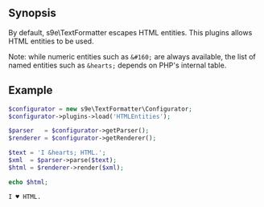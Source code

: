 ## Synopsis

By default, s9e\TextFormatter escapes HTML entities. This plugins allows HTML entities to be used.

Note: while numeric entities such as `&#160;` are always available, the list of named entities such as `&hearts;` depends on PHP's internal table.

## Example

```php
$configurator = new s9e\TextFormatter\Configurator;
$configurator->plugins->load('HTMLEntities');

$parser   = $configurator->getParser();
$renderer = $configurator->getRenderer();

$text = 'I &hearts; HTML.';
$xml  = $parser->parse($text);
$html = $renderer->render($xml);

echo $html;
```
```html
I ♥ HTML.
```